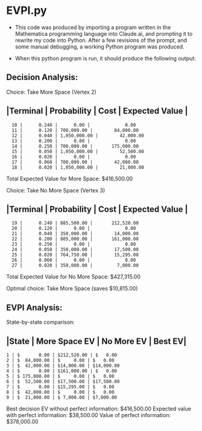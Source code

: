 # EVPI.py

- This code was produced by importing a program written in the Mathematica programming
language into Claude.ai, and prompting it to rewrite my code into Python. After a few revisions
of the prompt, and some manual debugging, a working Python program was produced.

- When this python program is run, it should produce the following output:


## Decision Analysis:

Choice: Take More Space (Vertex 2)

|Terminal | Probability | Cost | Expected Value |
--------------------------------------------------
      10 |      0.240 |      0.00 |             0.00
      11 |      0.120 | 700,000.00 |        84,000.00
      12 |      0.040 | 1,050,000.00 |        42,000.00
      13 |      0.200 |      0.00 |             0.00
      14 |      0.250 | 700,000.00 |       175,000.00
      15 |      0.050 | 1,050,000.00 |        52,500.00
      16 |      0.020 |      0.00 |             0.00
      17 |      0.060 | 700,000.00 |        42,000.00
      18 |      0.020 | 1,050,000.00 |        21,000.00
Total Expected Value for More Space: $416,500.00

Choice: Take No More Space (Vertex 3)

|Terminal | Probability | Cost | Expected Value |
--------------------------------------------------
      19 |      0.240 | 885,500.00 |       212,520.00
      20 |      0.120 |      0.00 |             0.00
      21 |      0.040 | 350,000.00 |        14,000.00
      22 |      0.200 | 805,000.00 |       161,000.00
      23 |      0.250 |      0.00 |             0.00
      24 |      0.050 | 350,000.00 |        17,500.00
      25 |      0.020 | 764,750.00 |        15,295.00
      26 |      0.060 |      0.00 |             0.00
      27 |      0.020 | 350,000.00 |         7,000.00
Total Expected Value for No More Space: $427,315.00

Optimal choice: Take More Space (saves $10,815.00)

## EVPI Analysis:

State-by-state comparison:

|State | More Space EV | No More EV | Best EV|
--------------------------------------------------
    1 | $       0.00 | $212,520.00 | $   0.00
    2 | $  84,000.00 | $     0.00 | $   0.00
    3 | $  42,000.00 | $14,000.00 | $14,000.00
    4 | $       0.00 | $161,000.00 | $   0.00
    5 | $ 175,000.00 | $     0.00 | $   0.00
    6 | $  52,500.00 | $17,500.00 | $17,500.00
    7 | $       0.00 | $15,295.00 | $   0.00
    8 | $  42,000.00 | $     0.00 | $   0.00
    9 | $  21,000.00 | $ 7,000.00 | $7,000.00

Best decision EV without perfect information: $416,500.00
Expected value with perfect information: $38,500.00
Value of perfect information: $378,000.00
